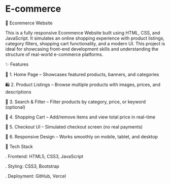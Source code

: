 # E-commerce

🛒 Ecommerce Website

This is a fully responsive Ecommerce Website built using HTML, CSS, and JavaScript. It simulates an online shopping experience with product listings, category filters, shopping cart functionality, and a modern UI. This project is ideal for showcasing front-end development skills and understanding the structure of real-world e-commerce platforms.

✨ Features

🏬 1. Home Page – Showcases featured products, banners, and categories

🛍️ 2. Product Listings – Browse multiple products with images, prices, and descriptions

🔎 3. Search & Filter – Filter products by category, price, or keyword (optional)

🛒 4. Shopping Cart – Add/remove items and view total price in real-time

🧾 5. Checkout UI – Simulated checkout screen (no real payments)

📱 6. Responsive Design – Works smoothly on mobile, tablet, and desktop


🧰 Tech Stack

. Frontend: HTML5, CSS3, JavaScript

. Styling: CSS3, Bootstrap

. Deployment: GitHub, Vercel
